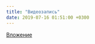 ```yaml
---
title: "Видеозапись"
date: 2019-07-16 01:51:00 +0300
---
```



[Вложение](https://vk.com/video41076938_456239362)
